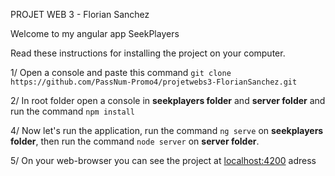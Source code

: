 PROJET WEB 3 - Florian Sanchez

Welcome to my angular app SeekPlayers

Read these instructions for installing the project on your computer.

1/ Open a console and paste this command `git clone https://github.com/PassNum-Promo4/projetwebs3-FlorianSanchez.git`

2/ In root folder open a console in **seekplayers folder** and **server folder** and run the command `npm install`

4/ Now let's run the application, run the command `ng serve` on **seekplayers folder**, then run the command `node server` on **server folder**.

5/ On your web-browser you can see the project at [localhost:4200](http://localhost:4200) adress

